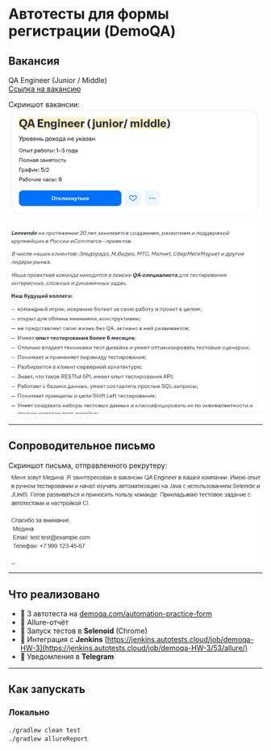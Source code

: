 #  Автотесты для формы регистрации (DemoQA)

##  Вакансия
QA Engineer (Junior / Middle)  
[Ссылка на вакансию](https://hh.ru/vacancy/119445881?query=QA+Engineer+%28Junior+%2F+Middle%29&hhtmFrom=vacancy_search_list)

Скриншот вакансии:  
![Vacancy Screenshot](screenshots/screenHH.png)

---

##  Сопроводительное письмо

Скриншот письма, отправленного рекрутеру:  
![Letter Screenshot](screenshots/mailHH.png)

---

##  Что реализовано

- 🔹 3 автотеста на [demoqa.com/automation-practice-form](https://demoqa.com/automation-practice-form)
- 🔹 Allure-отчёт 
- 🔹 Запуск тестов в **Selenoid** (Chrome)
- 🔹 Интеграция с **Jenkins** [https://jenkins.autotests.cloud/job/demoqa-HW-3](https://jenkins.autotests.cloud/job/demoqa-HW-3/53/allure/)
- 🔹 Уведомления в **Telegram**

---

##  Как запускать

###  Локально

```bash
./gradlew clean test
./gradlew allureReport
